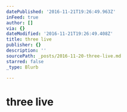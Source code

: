 ```yaml
---
datePublished: '2016-11-21T19:26:49.963Z'
inFeed: true
author: []
via: {}
dateModified: '2016-11-21T19:26:49.408Z'
title: three live
publisher: {}
description: ''
sourcePath: _posts/2016-11-20-three-live.md
starred: false
_type: Blurb

---
```

# three live